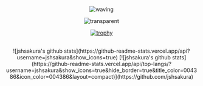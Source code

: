 <div align=center>

![waving](https://capsule-render.vercel.app/api?type=waving&height=200&text=Perfectionists%20with%20Deadlines!&fontAlignY=40&color=6272a4&fontColor=ffffff&fontSize=50)

![transparent](https://capsule-render.vercel.app/api?type=transparent&fontColor=bd93f9&text=Husband%20of%20Rebekah&height=150&fontSize=60&desc=A%20developer%20who%20enjoys%20Linux%20and%20mobile%20devices&descAlignY=75&descAlign=60)   

[![trophy](https://github-profile-trophy.vercel.app/?username=jshsakura&row=1&column=6)](https://github.com/ryo-ma/github-profile-trophy)   
   
<br/>
![jshsakura's github stats](https://github-readme-stats.vercel.app/api?username=jshsakura&show_icons=true)
[![jshsakura's github stats](https://github-readme-stats.vercel.app/api/top-langs/?username=jshsakura&show_icons=true&hide_border=true&title_color=004386&icon_color=004386&layout=compact)](https://github.com/jshsakura)

</div>

<!--
**jshsakura/jshsakura** is a ✨ _special_ ✨ repository because its `README.md` (this file) appears on your GitHub profile.
&theme=dracula 
Here are some ideas to get you started:

- 🔭 I’m currently working on ...
- 🌱 I’m currently learning ...
- 👯 I’m looking to collaborate on ...
- 🤔 I’m looking for help with ...
- 💬 Ask me about ...
- 📫 How to reach me: ...
- 😄 Pronouns: ...
- ⚡ Fun fact: ...
-->
